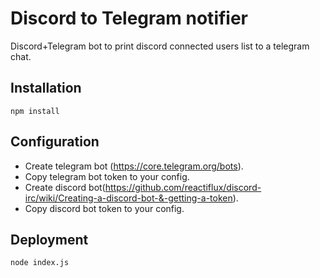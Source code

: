 # Discord to Telegram notifier
 Discord+Telegram bot to print discord connected users list to a telegram chat. 

## Installation
```npm install```

## Configuration
- Create telegram bot (https://core.telegram.org/bots).
- Copy telegram bot token to your config.
- Create discord bot(https://github.com/reactiflux/discord-irc/wiki/Creating-a-discord-bot-&-getting-a-token).
- Copy discord bot token to your config.

## Deployment
```node index.js```


